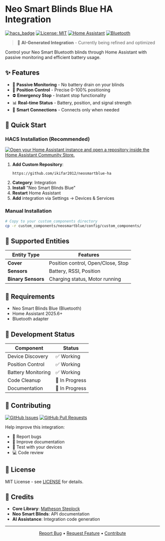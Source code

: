 # Neo Smart Blinds Blue HA Integration

[![hacs_badge](https://img.shields.io/badge/HACS-Custom-orange.svg)](https://github.com/custom-components/hacs)
[![License: MIT](https://img.shields.io/badge/License-MIT-yellow.svg)](https://opensource.org/licenses/MIT)
[![Home Assistant](https://img.shields.io/badge/Home%20Assistant-2025.6+-blue.svg)](https://www.home-assistant.io)
[![Bluetooth](https://img.shields.io/badge/Bluetooth-BLE-informational.svg)](https://esphome.io/components/bluetooth_proxy.html)

> 🤖 **AI-Generated Integration** - Currently being refined and optimized

Control your Neo Smart Bluetooth blinds through Home Assistant with passive monitoring and efficient battery usage.

## ✨ Features

- 🔋 **Passive Monitoring** - No battery drain on your blinds
- 🎯 **Position Control** - Precise 0-100% positioning
- ⛔ **Emergency Stop** - Instant stop functionality
- 📊 **Real-time Status** - Battery, position, and signal strength
- 🔗 **Smart Connections** - Connects only when needed

## 🚀 Quick Start

### HACS Installation (Recommended)

[![Open your Home Assistant instance and open a repository inside the Home Assistant Community Store.](https://my.home-assistant.io/badges/hacs_repository.svg)](https://my.home-assistant.io/redirect/hacs_repository/?owner=ikifar2012&repository=neosmartblue-ha&category=integration)

1. **Add Custom Repository**:
   ```
   https://github.com/ikifar2012/neosmartblue-ha
   ```
2. **Category**: Integration
3. **Install** "Neo Smart Blinds Blue"
4. **Restart** Home Assistant
5. **Add** integration via Settings → Devices & Services

### Manual Installation

   ```bash
   # Copy to your custom_components directory
   cp -r custom_components/neosmartblue/config/custom_components/
   ```

## 📱 Supported Entities

| Entity Type | Features |
|-------------|----------|
| **Cover** | Position control, Open/Close, Stop |
| **Sensors** | Battery, RSSI, Position |
| **Binary Sensors** | Charging status, Motor running |

## 🔧 Requirements

- Neo Smart Blinds Blue (Bluetooth)
- Home Assistant 2025.6+
- Bluetooth adapter

## 🚧 Development Status

| Component | Status |
|-----------|--------|
| Device Discovery | ✅ Working |
| Position Control | ✅ Working |
| Battery Monitoring | ✅ Working |
| Code Cleanup | 🔄 In Progress |
| Documentation | 🔄 In Progress |

## 🤝 Contributing

[![GitHub Issues](https://img.shields.io/github/issues/ikifar2012/neosmartblue-ha)](https://github.com/ikifar2012/neosmartblue-ha/issues)
[![GitHub Pull Requests](https://img.shields.io/github/issues-pr/ikifar2012/neosmartblue-ha)](https://github.com/ikifar2012/neosmartblue-ha/pulls)

Help improve this integration:
- 🐛 Report bugs
- 📝 Improve documentation
- 🧪 Test with your devices
- 💻 Code review

## 📄 License

MIT License - see [LICENSE](LICENSE) for details.

## 🙏 Credits

- **Core Library**: [Matheson Steplock](https://github.com/ikifar2012)
- **Neo Smart Blinds**: API documentation
- **AI Assistance**: Integration code generation

---

<p align="center">
  <a href="https://github.com/ikifar2012/neosmartblue-ha/issues">Report Bug</a> •
  <a href="https://github.com/ikifar2012/neosmartblue-ha/issues">Request Feature</a> •
  <a href="#contributing">Contribute</a>
</p>
